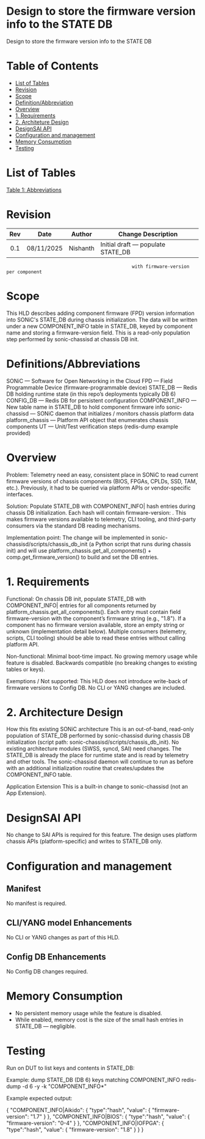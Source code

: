 # Design to store the firmware version info to the STATE DB
Design to store the firmware version info to the STATE DB

# Table of Contents
  * [List of Tables](#list-of-tables)
  * [Revision](#revision)
  * [Scope](#scope)
  * [Definition/Abbreviation](#definitionabbreviation)
  * [Overview](#overview)
  * [1. Requirements ](#1-requirements)
  * [2. Architeture Design](#2-architecture-design)
  * [DesignSAI API](#designsai-api)
  * [Configuration and management](#configuration-and-management)
  * [Memory Consumption](#memory-consumption)
  * [Testing](#testing)

# List of Tables
[Table 1: Abbreviations](#table-1-abbreviations)

# Revision

| Rev   | Date          | Author               | Change Description                  |
| :---: | :-----------: | :------------------: | ----------------------------------- |
| 0.1   | 08/11/2025    | Nishanth             | Initial draft — populate STATE_DB   |
                                                  with firmware-version per component

# Scope

This HLD describes adding component firmware (FPD) version information into SONiC's STATE_DB during chassis initialization. 
The data will be written under a new COMPONENT_INFO table in STATE_DB, keyed by component name and storing a firmware-version field. 
This is a read-only population step performed by sonic-chassisd at chassis DB init.

# Definitions/Abbreviations

SONiC — Software for Open Networking in the Cloud
FPD — Field Programmable Device (firmware-programmable device)
STATE_DB — Redis DB holding runtime state (in this repo’s deployments typically DB 6)
CONFIG_DB — Redis DB for persistent configuration
COMPONENT_INFO — New table name in STATE_DB to hold component firmware info
sonic-chassisd — SONiC daemon that initializes / monitors chassis platform data
platform_chassis — Platform API object that enumerates chassis components
UT — Unit/Test verification steps (redis-dump example provided)

# Overview

Problem: 
Telemetry need an easy, consistent place in SONiC to read current firmware versions of chassis components (BIOS, FPGAs, CPLDs, SSD, TAM, etc.). Previously, it had to be queried via platform APIs or vendor-specific interfaces.

Solution: 
Populate STATE_DB with COMPONENT_INFO|<component-name> hash entries during chassis DB initialization. Each hash will contain firmware-version: <version-string>. 
This makes firmware versions available to telemetry, CLI tooling, and third-party consumers via the standard DB reading mechanisms.

Implementation point: 
The change will be implemented in sonic-chassisd/scripts/chassis_db_init (a Python script that runs during chassis init) and will use platform_chassis.get_all_components() + comp.get_firmware_version() to build and set the DB entries.

# 1. Requirements

Functional:
On chassis DB init, populate STATE_DB with COMPONENT_INFO|<component> entries for all components returned by platform_chassis.get_all_components().
Each entry must contain field firmware-version with the component’s firmware string (e.g., "1.8").
If a component has no firmware version available, store an empty string or unknown (implementation detail below).
Multiple consumers (telemetry, scripts, CLI tooling) should be able to read these entries without calling platform API.

Non-functional:
Minimal boot-time impact.
No growing memory usage while feature is disabled.
Backwards compatible (no breaking changes to existing tables or keys).

Exemptions / Not supported:
This HLD does not introduce write-back of firmware versions to Config DB.
No CLI or YANG changes are included.

# 2. Architecture Design

How this fits existing SONiC architecture
This is an out-of-band, read-only population of STATE_DB performed by sonic-chassisd during chassis DB initialization (script path: sonic-chassisd/scripts/chassis_db_init).
No existing architecture modules (SWSS, syncd, SAI) need changes. The STATE_DB is already the place for runtime state and is read by telemetry and other tools.
The sonic-chassisd daemon will continue to run as before with an additional initialization routine that creates/updates the COMPONENT_INFO table.

Application Extension
This is a built-in change to sonic-chassisd (not an App Extension).


#  DesignSAI API
No change to SAI APIs is required for this feature. The design uses platform chassis APIs (platform-specific) and writes to STATE_DB only.

#  Configuration and management

##  Manifest
No manifest is required.

##  CLI/YANG model Enhancements
No CLI or YANG changes as part of this HLD.

##  Config DB Enhancements
No Config DB changes required.

#  Memory Consumption
   - No persistent memory usage while the feature is disabled.
   - While enabled, memory cost is the size of the small hash entries in STATE_DB — negligible.

#  Testing
Run on DUT to list keys and contents in STATE_DB:

Example: dump STATE_DB (DB 6) keys matching COMPONENT_INFO
redis-dump -d 6 -y -k "COMPONENT_INFO*"

Example expected output:

{
  "COMPONENT_INFO|Aikido": { "type":"hash", "value": { "firmware-version": "1.7" } },
  "COMPONENT_INFO|BIOS":   { "type":"hash", "value": { "firmware-version": "0-4" } },
  "COMPONENT_INFO|IOFPGA": { "type":"hash", "value": { "firmware-version": "1.8" } }
}







